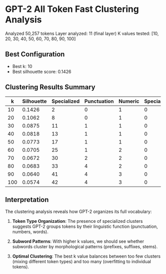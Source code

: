 # GPT-2 All Token Fast Clustering Analysis

Analyzed 50,257 tokens
Layer analyzed: 11 (final layer)
K values tested: [10, 20, 30, 40, 50, 60, 70, 80, 90, 100]

## Best Configuration
- Best k: 10
- Best silhouette score: 0.1426

## Clustering Results Summary

| k | Silhouette | Specialized | Punctuation | Numeric | Special |
|---|------------|-------------|-------------|---------|---------|
| 10 | 0.1426 | 2 | 0 | 1 | 0 |
| 20 | 0.1062 | 8 | 0 | 1 | 0 |
| 30 | 0.0875 | 11 | 1 | 1 | 0 |
| 40 | 0.0818 | 13 | 1 | 1 | 0 |
| 50 | 0.0773 | 17 | 1 | 1 | 0 |
| 60 | 0.0705 | 25 | 1 | 2 | 0 |
| 70 | 0.0672 | 30 | 2 | 2 | 0 |
| 80 | 0.0683 | 33 | 4 | 2 | 0 |
| 90 | 0.0640 | 41 | 4 | 3 | 0 |
| 100 | 0.0574 | 42 | 4 | 3 | 0 |

## Interpretation

The clustering analysis reveals how GPT-2 organizes its full vocabulary:

1. **Token Type Organization**: The presence of specialized clusters suggests GPT-2
   groups tokens by their linguistic function (punctuation, numbers, words).

2. **Subword Patterns**: With higher k values, we should see whether subwords
   cluster by morphological patterns (prefixes, suffixes, stems).

3. **Optimal Clustering**: The best k value balances between too few clusters
   (mixing different token types) and too many (overfitting to individual tokens).